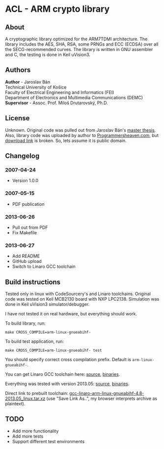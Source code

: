 # ACL - ARM crypto library

## About

A cryptographic library optimized for the ARM7TDMI architecture. The library includes the AES, SHA, RSA, some PRNGs and ECC (ECDSA) over all the SECG-recommended curves. The library is written in GNU assembler and C, the testing is done in Keil uVision3.

## Authors

**Author** - Jaroslav Bán
<br>
Technical University of Košice
<br>
Faculty of Electrical Engineering and Informatics (FEI)
<br>
Department of Electronics and Multimedia Communications (DEMC)
<br>
**Supervisor** - Assoc. Prof. Miloš Drutarovský, Ph.D.

## License
Unknown. Original code was pulled out from Jaroslav Bán's [master thesis](http://www.kemt.fei.tuke.sk/personal/drutarovsky/students/pdfs/ban2007.pdf).
Also, library code was uploaded by author to [Programmersheaven.com](http://www.programmersheaven.com/download/52999/Download.aspx), but [download link](http://web.omnidrive.com/APIServer/public/Dog4VIJWMbOTFzupAMhMstsd/Cryptographic%20library%20for%20ARM7TDMI%20processors.zip) is broken. So, lets assume it is public domain.

## Changelog

### 2007-04-24

  - Version 1.0.0

### 2007-05-15

  - PDF publication

### 2013-06-26

  - Pull out from PDF
  - Fix Makefile

### 2013-06-27

  - Add README
  - GitHub upload
  - Switch to Linaro GCC toolchain


## Build instructions

Tested only in linux with CodeSourcery's and Linaro toolchains.
Original code was tested on Keil MCB2130 board with NXP LPC2138.
Simulation was done in Keil uVision3 simulator/debugger.

I have not tested it on real hardware, but everything should work.

To build library, run:

    make CROSS_COMPILE=arm-linux-gnueabihf-

To build test application, run:

    make CROSS_COMPILE=arm-linux-gnueabihf- test

You should specify correct cross compilation prefix.
Default is `arm-linux-gnueabihf-`.

You can get Linaro GCC toolchain here:
[source](https://launchpad.net/gcc-linaro),
[binaries](https://launchpad.net/linaro-toolchain-binaries).

Everything was tested with version 2013.05:
[source](https://launchpad.net/gcc-linaro/+milestone/4.8-2013.05),
[binaries](https://launchpad.net/linaro-toolchain-binaries/+milestone/2013.05).

Direct link to prebuilt toolchain:
[gcc-linaro-arm-linux-gnueabihf-4.8-2013.05_linux.tar.xz](https://launchpad.net/linaro-toolchain-binaries/trunk/2013.05/+download/gcc-linaro-arm-linux-gnueabihf-4.8-2013.05_linux.tar.xz) (use "Save Link As..", my browser interprets archive as plaintext).

## TODO

* Add more functionality
* Add more tests
* Support different test environments
